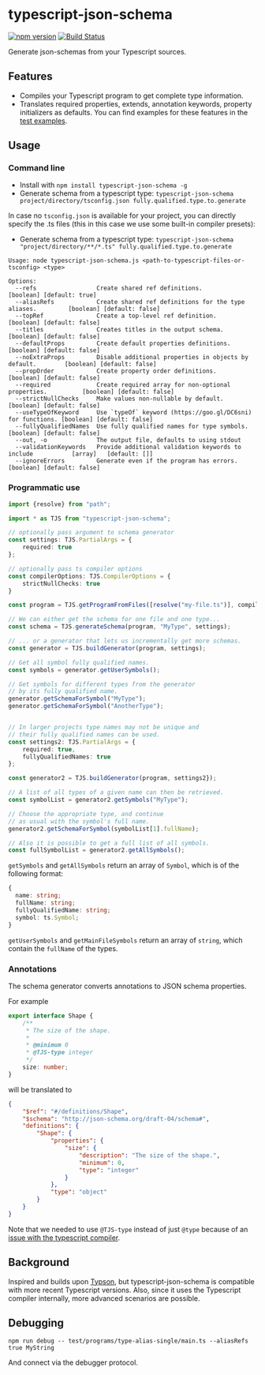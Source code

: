 # typescript-json-schema

[![npm version](https://img.shields.io/npm/v/typescript-json-schema.svg)](https://www.npmjs.com/package/typescript-json-schema) [![Build Status](https://travis-ci.org/YousefED/typescript-json-schema.svg?branch=master)](https://travis-ci.org/YousefED/typescript-json-schema)

Generate json-schemas from your Typescript sources.

## Features

* Compiles your Typescript program to get complete type information.
* Translates required properties, extends, annotation keywords, property initializers as defaults. You can find examples for these features in the [test examples](https://github.com/YousefED/typescript-json-schema/tree/master/test/programs).

## Usage

### Command line

* Install with `npm install typescript-json-schema -g`
* Generate schema from a typescript type: `typescript-json-schema project/directory/tsconfig.json fully.qualified.type.to.generate`

In case no `tsconfig.json` is available for your project, you can directly specify the .ts files (this in this case we use some built-in compiler presets):

* Generate schema from a typescript type: `typescript-json-schema "project/directory/**/*.ts" fully.qualified.type.to.generate`

```
Usage: node typescript-json-schema.js <path-to-typescript-files-or-tsconfig> <type>

Options:
  --refs                 Create shared ref definitions.                              [boolean] [default: true]
  --aliasRefs            Create shared ref definitions for the type aliases.         [boolean] [default: false]
  --topRef               Create a top-level ref definition.                          [boolean] [default: false]
  --titles               Creates titles in the output schema.                        [boolean] [default: false]
  --defaultProps         Create default properties definitions.                      [boolean] [default: false]
  --noExtraProps         Disable additional properties in objects by default.        [boolean] [default: false]
  --propOrder            Create property order definitions.                          [boolean] [default: false]
  --required             Create required array for non-optional properties.          [boolean] [default: false]
  --strictNullChecks     Make values non-nullable by default.                        [boolean] [default: false]
  --useTypeOfKeyword     Use `typeOf` keyword (https://goo.gl/DC6sni) for functions. [boolean] [default: false]
  --fullyQualifiedNames  Use fully qualified names for type symbols.                 [boolean] [default: false]
  --out, -o              The output file, defaults to using stdout
  --validationKeywords   Provide additional validation keywords to include           [array]   [default: []]
  --ignoreErrors         Generate even if the program has errors.                    [boolean] [default: false]
```

### Programmatic use

```ts
import {resolve} from "path";

import * as TJS from "typescript-json-schema";

// optionally pass argument to schema generator
const settings: TJS.PartialArgs = {
    required: true
};

// optionally pass ts compiler options
const compilerOptions: TJS.CompilerOptions = {
    strictNullChecks: true
}

const program = TJS.getProgramFromFiles([resolve("my-file.ts")], compilerOptions);

// We can either get the schema for one file and one type...
const schema = TJS.generateSchema(program, "MyType", settings);

// ... or a generator that lets us incrementally get more schemas.
const generator = TJS.buildGenerator(program, settings);

// Get all symbol fully qualified names.
const symbols = generator.getUserSymbols();

// Get symbols for different types from the generator
// by its fully qualified name.
generator.getSchemaForSymbol("MyType");
generator.getSchemaForSymbol("AnotherType");


// In larger projects type names may not be unique and
// their fully qualified names can be used.
const settings2: TJS.PartialArgs = {
    required: true,
    fullyQualifiedNames: true
};

const generator2 = TJS.buildGenerator(program, settings2});

// A list of all types of a given name can then be retrieved.
const symbolList = generator2.getSymbols("MyType");

// Choose the appropriate type, and continue
// as usual with the symbol's full name.
generator2.getSchemaForSymbol(symbolList[1].fullName);

// Also it is possible to get a full list of all symbols.
const fullSymbolList = generator2.getAllSymbols();
```

`getSymbols` and `getAllSymbols` return an array of `Symbol`, which is of the
following format:

```ts
{
  name: string;
  fullName: string;
  fullyQualifiedName: string;
  symbol: ts.Symbol;
}
```

`getUserSymbols` and `getMainFileSymbols` return an array of `string`, which contain
the `fullName` of the types.

### Annotations

The schema generator converts annotations to JSON schema properties.

For example

```ts
export interface Shape {
    /**
     * The size of the shape.
     *
     * @minimum 0
     * @TJS-type integer
     */
    size: number;
}
```

will be translated to

```json
{
    "$ref": "#/definitions/Shape",
    "$schema": "http://json-schema.org/draft-04/schema#",
    "definitions": {
        "Shape": {
            "properties": {
                "size": {
                    "description": "The size of the shape.",
                    "minimum": 0,
                    "type": "integer"
                }
            },
            "type": "object"
        }
    }
}
```

Note that we needed to use `@TJS-type` instead of just `@type` because of an [issue with the typescript compiler](https://github.com/Microsoft/TypeScript/issues/13498).

## Background

Inspired and builds upon [Typson](https://github.com/lbovet/typson/), but typescript-json-schema is compatible with more recent Typescript versions. Also, since it uses the Typescript compiler internally, more advanced scenarios are possible.

## Debugging

`npm run debug -- test/programs/type-alias-single/main.ts --aliasRefs true MyString`

And connect via the debugger protocol.

